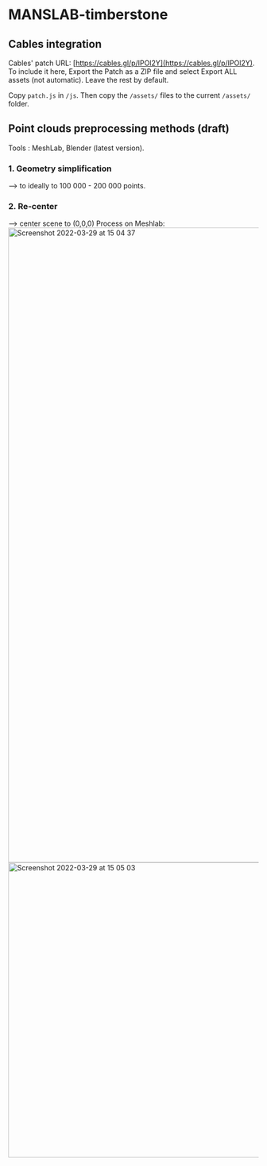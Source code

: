# MANSLAB-timberstone

## Cables integration

Cables' patch URL: [https://cables.gl/p/IPOl2Y](https://cables.gl/p/IPOl2Y).
To include it here, Export the Patch as a ZIP file and select Export ALL assets (not automatic). Leave the rest by default.

Copy `patch.js` in `/js`.
Then copy the `/assets/` files to the current `/assets/` folder.

## Point clouds preprocessing methods (draft)
Tools : MeshLab, Blender (latest version).

### 1. Geometry simplification
--> to ideally to 100 000 - 200 000 points.

### 2. Re-center
--> center scene to (0,0,0)
Process on Meshlab:
<img width="1278" alt="Screenshot 2022-03-29 at 15 04 37" src="https://user-images.githubusercontent.com/18381609/160621761-ef1f1adc-e9cb-4e02-b237-e7e331a3dbfe.png">
<img width="594" alt="Screenshot 2022-03-29 at 15 05 03" src="https://user-images.githubusercontent.com/18381609/160621817-a0888c87-ef4f-4ad8-a500-6f1071e6dc3b.png">

